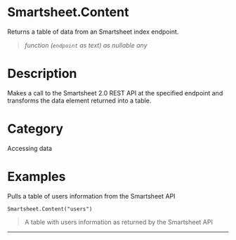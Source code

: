 ﻿# Smartsheet.Content
Returns a table of data from an Smartsheet index endpoint.
> _function (<code>endpoint</code> as text) as nullable any_
# Description 
Makes a call to the Smartsheet 2.0 REST API at the specified endpoint and transforms the data element returned into a table.
# Category 
Accessing data
# Examples 
Pulls a table of users information from the Smartsheet API
```
Smartsheet.Content("users")
```
> A table with users information as returned by the Smartsheet API
***
